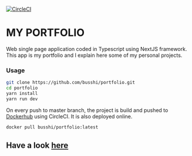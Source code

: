 [![CircleCI](https://circleci.com/gh/busshi/portfolio/tree/master.svg?style=shield&circle-token=77dd5998d2e80fb6e3474566cdc7f8206db67efd)](https://circleci.com/gh/busshi/portfolio/tree/master)

# MY PORTFOLIO

Web single page application coded in Typescript using NextJS framework. This app is my portfolio and I explain here some of my personal projects.

### Usage
```bash
git clone https://github.com/busshi/portfolio.git
cd portfolio
yarn install
yarn run dev
```

On every push to master branch, the project is build and pushed to [Dockerhub](https://hub.docker.com/repository/docker/busshi) using CircleCI. It is also deployed online.

```bash
docker pull busshi/portfolio:latest
```

## Have a look [here](https://busshi.fr)
